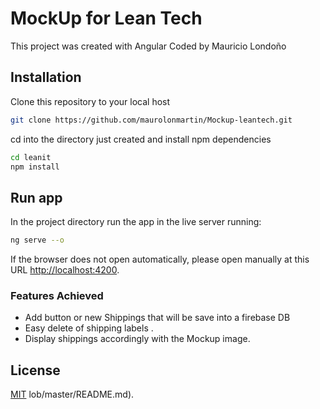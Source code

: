 # MockUp for Lean Tech

This project was created with Angular 
Coded by Mauricio Londoño

## Installation

Clone this repository to your local host

```bash
git clone https://github.com/maurolonmartin/Mockup-leantech.git
```

cd into the directory just created and install npm dependencies

```bash
cd leanit
npm install
```

## Run app

In the project directory run the app in the live server running:

```bash
ng serve --o
```

If the browser does not open automatically, please open manually at this URL [http://localhost:4200](http://localhost:3000).

### Features Achieved

- Add button or new Shippings that will be save into a firebase DB
- Easy delete of shipping labels .  
- Display shippings accordingly with the Mockup image.


## License

[MIT](https://choosealicense.com/licenses/mit/)
lob/master/README.md).
